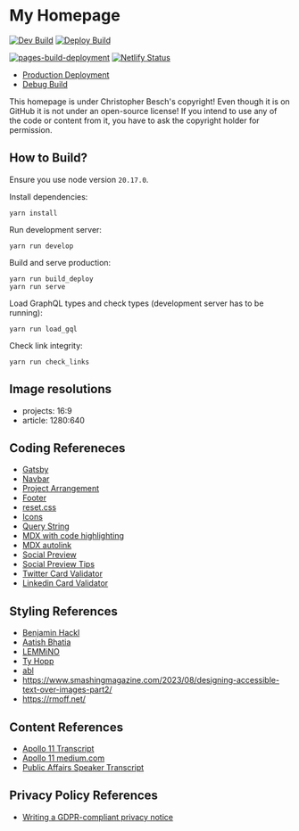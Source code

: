 # My Homepage
[![Dev Build](https://github.com/christopher-besch/homepage/actions/workflows/build_dev.yml/badge.svg)](https://github.com/christopher-besch/homepage/actions/workflows/build_dev.yml)
[![Deploy Build](https://github.com/christopher-besch/homepage/actions/workflows/build_deploy.yml/badge.svg)](https://github.com/christopher-besch/homepage/actions/workflows/build_deploy.yml)

[![pages-build-deployment](https://github.com/christopher-besch/homepage/actions/workflows/pages/pages-build-deployment/badge.svg)](https://github.com/christopher-besch/homepage/actions/workflows/pages/pages-build-deployment)
[![Netlify Status](https://api.netlify.com/api/v1/badges/d4019205-7938-4358-b65b-1c6f4e20ef8f/deploy-status)](https://app.netlify.com/sites/chris-besch/deploys)

- [Production Deployment](https://chris-besch.com)
- [Debug Build](https://dev.chris-besch.com)

This homepage is under Christopher Besch's copyright!
Even though it is on GitHub it is not under an open-source license!
If you intend to use any of the code or content from it, you have to ask the copyright holder for permission.

## How to Build?
Ensure you use node version `20.17.0`.

Install dependencies:
```
yarn install
```
Run development server:
```
yarn run develop
```
Build and serve production:
```
yarn run build_deploy
yarn run serve
```
Load GraphQL types and check types (development server has to be running):
```
yarn run load_gql
```
Check link integrity:
```
yarn run check_links
```

## Image resolutions
- projects: 16:9
- article: 1280:640

## Coding Refereneces
- [Gatsby](https://github.com/christopher-besch/typescript_reference/tree/main/gatsby)
- [Navbar](https://www.makeuseof.com/responsive-navigation-bar-using-html-and-css)
- [Project Arrangement](https://www.w3schools.com/howto/howto_css_portfolio_gallery.asp)
- [Footer](https://codepen.io/julesforrest/pen/qLpgNB)
- [reset.css](https://meyerweb.com/eric/tools/css/reset)
- [Icons](https://css-tricks.com/change-color-of-svg-on-hover)
- [Query String](https://github.com/chrisfitkin/gatsby-query-string-demo)
- [MDX with code highlighting](https://malikgabroun.com/blog/syntax-highlighting-in-gatsby-mdx)
- [MDX autolink](https://www.gatsbyjs.com/plugins/gatsby-remark-autolink-headers)
- [Social Preview](https://chrisko.io/posts/how-to-preview-your-website-on-social-media-with-meta-tags)
- [Social Preview Tips](https://www.seoquake.com/blog/open-graph-meta-tags-for-facebook-and-twitter)
- [Twitter Card Validator](https://cards-dev.twitter.com/validator)
- [Linkedin Card Validator](https://www.linkedin.com/post-inspector/inspect)

## Styling References
- [Benjamin Hackl](https://benjamin-hackl.at)
- [Aatish Bhatia](https://aatishb.com)
- [LEMMiNO](https://www.lemmi.no)
- [Ty Hopp](https://tyhopp.com/)
- [abl](https://ablspacesystems.com)
- https://www.smashingmagazine.com/2023/08/designing-accessible-text-over-images-part2/
- https://rmoff.net/

## Content References
- [Apollo 11 Transcript](https://www.hq.nasa.gov/alsj/a11/a11transcript_tec.html)
- [Apollo 11 medium.com](https://medium.com/the-machinery-of-the-heavens/ignition-sequence-start-46ddfe40df65)
- [Public Affairs Speaker Transcript](https://www.history.nasa.gov/afj/ap11fj/01launch.html#f1start)

## Privacy Policy References
- [Writing a GDPR-compliant privacy notice](https://gdpr.eu/privacy-notice)
